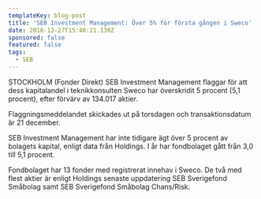 ```yaml
---
templateKey: blog-post
title: 'SEB Investment Management: Över 5% för första gången i Sweco'
date: 2018-12-27T15:40:21.130Z
sponsored: false
featured: false
tags:
  - SEB
---
```

STOCKHOLM (Fonder Direkt) SEB Investment Management flaggar för att dess kapitalandel i teknikkonsulten Sweco har överskridit 5 procent (5,1 procent), efter förvärv av 134.017 aktier.

Flaggningsmeddelandet skickades ut på torsdagen och transaktionsdatum är 21 december.

SEB Investment Management har inte tidigare ägt över 5 procent av bolagets kapital, enligt data från Holdings. I år har fondbolaget gått från 3,0 till 5,1 procent.

Fondbolaget har 13 fonder med registrerat innehav i Sweco. De två med flest aktier är enligt Holdings senaste uppdatering SEB Sverigefond Småbolag samt SEB Sverigefond Småbolag Chans/Risk.
